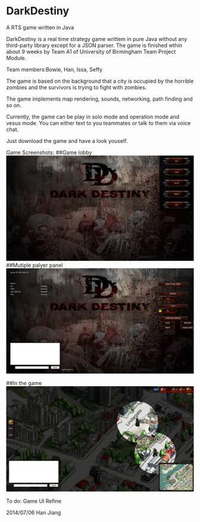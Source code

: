 DarkDestiny
===========

A RTS game written in Java


DarkDestiny is a real time strategy game writtem in pure Java without any third-party library except for a JSON parser. 
The game is finished wthin about 9 weeks by Team A1 of University of Birmingham Team Project Module.

Team members:Bowie, Han, Issa, Seffy

The game is based  on the background that a city is occupied by the horrible zombies and the survivors is trying to fight 
with zombies.

The game implements map rendering, sounds, networking, path finding and so on.

Currently, the game can be play in solo mode and operation mode and vesus mode. You can either text to you teammates 
or talk to them via voice chat.

Just download the game and have a look youself.

Game Screenshots:
##Game lobby
![Game lobby](https://raw.githubusercontent.com/Han-Jiang/DarkDestiny/master/README/game%20lobby.png)   
##Mutiple palyer panel
![Game lobby](https://raw.githubusercontent.com/Han-Jiang/DarkDestiny/master/README/MultiPlayer.png)  

##In the game
![In the game](https://raw.githubusercontent.com/Han-Jiang/DarkDestiny/master/README/In%20the%20game.png
 "In the game")  




To do:
Game UI Refine

2014/07/06 Han Jiang  



